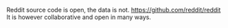 Reddit source code is open, the data is not.
<https://github.com/reddit/reddit> It is however collaborative and open
in many ways.
